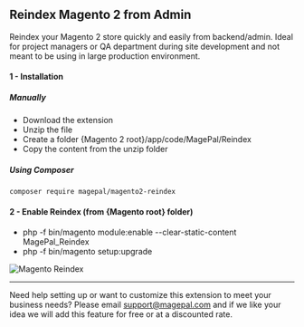 ## Reindex Magento 2 from Admin


Reindex your Magento 2 store quickly and easily from backend/admin. Ideal for project managers or QA department during site development and not meant to be using in large production environment.

#### 1 - Installation
##### Manually
 * Download the extension
 * Unzip the file
 * Create a folder {Magento 2 root}/app/code/MagePal/Reindex
 * Copy the content from the unzip folder

##### Using Composer

```
composer require magepal/magento2-reindex
```

#### 2 - Enable Reindex (from {Magento root} folder)
 * php -f bin/magento module:enable --clear-static-content MagePal_Reindex
 * php -f bin/magento setup:upgrade

![Magento Reindex](https://user-images.githubusercontent.com/1415141/31852790-2f78558a-b64c-11e7-981f-b17ae44d4ab1.gif)


----

Need help setting up or want to customize this extension to meet your business needs? Please email support@magepal.com and if we like your idea we will add this feature for free or at a discounted rate.
